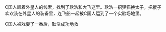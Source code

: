 C国人顺着外星人的线索，找到了耿浩和大飞这里。耿浩一招狸猫换太子，把猴子欢欢装在外星人的装备里，连飞船一起被C国人运到了一个实验场地里。

C国人被戏耍了一番后，耿浩成功地救





<!--stackedit_data:
eyJoaXN0b3J5IjpbLTE2NDcxODYyNDAsMTkwMTEwMDg4M119
-->